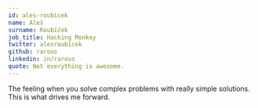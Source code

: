 ```yaml
---
id: ales-roubicek
name: Aleš
surname: Roubíček
job_title: Hacking Monkey
twitter: alesroubicek
github: rarous
linkedin: in/rarous
quote: Not everything is awesome.
---
```


The feeling when you solve complex problems with really simple solutions. This is what drives me forward.
